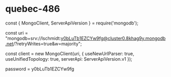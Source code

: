 # quebec-486

const { MongoClient, ServerApiVersion } = require('mongodb');

const uri = "mongodb+srv://lschmidt:y0bLuTb1EZCYw9fg@cluster0.8khag9y.mongodb.net/?retryWrites=true&w=majority";

const client = new MongoClient(uri, { useNewUrlParser: true, useUnifiedTopology: true, serverApi: ServerApiVersion.v1 });

password = y0bLuTb1EZCYw9fg
